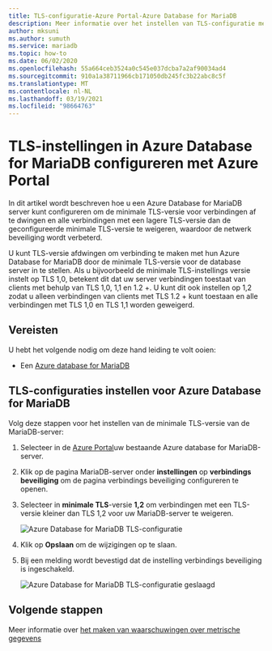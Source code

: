 ```yaml
---
title: TLS-configuratie-Azure Portal-Azure Database for MariaDB
description: Meer informatie over het instellen van TLS-configuratie met behulp van Azure Portal voor uw Azure Database for MariaDB
author: mksuni
ms.author: sumuth
ms.service: mariadb
ms.topic: how-to
ms.date: 06/02/2020
ms.openlocfilehash: 55a664ceb3524a0c545e037dcba7a2af90034ad4
ms.sourcegitcommit: 910a1a38711966cb171050db245fc3b22abc8c5f
ms.translationtype: MT
ms.contentlocale: nl-NL
ms.lasthandoff: 03/19/2021
ms.locfileid: "98664763"
---
```

# <a name="configuring-tls-settings-in-azure-database-for-mariadb-using-azure-portal"></a>TLS-instellingen in Azure Database for MariaDB configureren met Azure Portal

In dit artikel wordt beschreven hoe u een Azure Database for MariaDB server kunt configureren om de minimale TLS-versie voor verbindingen af te dwingen en alle verbindingen met een lagere TLS-versie dan de geconfigureerde minimale TLS-versie te weigeren, waardoor de netwerk beveiliging wordt verbeterd.

U kunt TLS-versie afdwingen om verbinding te maken met hun Azure Database for MariaDB door de minimale TLS-versie voor de database server in te stellen. Als u bijvoorbeeld de minimale TLS-instellings versie instelt op TLS 1,0, betekent dit dat uw server verbindingen toestaat van clients met behulp van TLS 1,0, 1,1 en 1.2 +. U kunt dit ook instellen op 1,2 zodat u alleen verbindingen van clients met TLS 1.2 + kunt toestaan en alle verbindingen met TLS 1,0 en TLS 1,1 worden geweigerd.

## <a name="prerequisites"></a>Vereisten

U hebt het volgende nodig om deze hand leiding te volt ooien:

* Een [Azure database for MariaDB](quickstart-create-mariaDB-server-database-using-azure-portal.md)

## <a name="set-tls-configurations-for-azure-database-for-mariadb"></a>TLS-configuraties instellen voor Azure Database for MariaDB

Volg deze stappen voor het instellen van de minimale TLS-versie van de MariaDB-server:

1. Selecteer in de [Azure Portal](https://portal.azure.com/)uw bestaande Azure database for MariaDB-server.

1. Klik op de pagina MariaDB-server onder **instellingen** op **verbindings beveiliging** om de pagina verbindings beveiliging configureren te openen.

1. Selecteer in **minimale TLS**-versie **1,2** om verbindingen met een TLS-versie kleiner dan TLS 1,2 voor uw MariaDB-server te weigeren.

    ![Azure Database for MariaDB TLS-configuratie](./media/howto-tls-configurations/tls-configurations.png)

1. Klik op **Opslaan** om de wijzigingen op te slaan.

1. Bij een melding wordt bevestigd dat de instelling verbindings beveiliging is ingeschakeld.

    ![Azure Database for MariaDB TLS-configuratie geslaagd](./media/howto-tls-configurations/tls-configurations-success.png)

## <a name="next-steps"></a>Volgende stappen

Meer informatie over [het maken van waarschuwingen over metrische gegevens](howto-alert-metric.md)